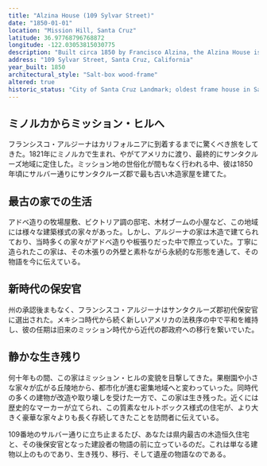 ```yaml
---
title: "Alzina House (109 Sylvar Street)"
date: "1850-01-01"
location: "Mission Hill, Santa Cruz"
latitude: 36.97768796768872
longitude: -122.03053815030775
description: "Built circa 1850 by Francisco Alzina, the Alzina House is the oldest known wood‑frame dwelling in Santa Cruz County and still retains its original form."
address: "109 Sylvar Street, Santa Cruz, California"
year_built: 1850
architectural_style: "Salt‑box wood‑frame"
altered: true
historic_status: "City of Santa Cruz Landmark; oldest frame house in Santa Cruz County"
---
```


## ミノルカからミッション・ヒルへ

フランシスコ・アルジーナはカリフォルニアに到着するまでに驚くべき旅をしてきた。1821年にミノルカで生まれ、やがてアメリカに渡り、最終的にサンタクルーズ地域に定住した。ミッション地の世俗化が間もなく行われる中、彼は1850年頃にサルバー通りにサンタクルーズ郡で最も古い木造家屋を建てた。

## 最古の家での生活

アドベ造りの牧場屋敷、ビクトリア調の邸宅、木材ブームの小屋など、この地域には様々な建築様式の家々があった。しかし、アルジーナの家は木造で建てられており、当時多くの家々がアドベ造りや板張りだった中で際立っていた。丁寧に造られたこの家は、その木張りの外壁と素朴ながら永続的な形態を通して、その物語を今に伝えている。

## 新時代の保安官

州の承認後まもなく、フランシスコ・アルジーナはサンタクルーズ郡初代保安官に選出された。メキシコ時代から続く新しいアメリカの法秩序の中で平和を維持し、彼の任期は旧来のミッション時代から近代の郡政府への移行を繋いでいた。

## 静かな生き残り

何十年もの間、この家はミッション・ヒルの変貌を目撃してきた。果樹園や小さな家々が広がる丘陵地から、都市化が進む密集地域へと変わっていった。同時代の多くの建物が改造や取り壊しを受けた一方で、この家は生き残った。近くには歴史的なマーカーが立てられ、この質素なセルトボックス様式の住宅が、より大きく豪華な家々よりも長く存続してきたことを訪問者に伝えている。

109番地のサルバー通りに立ち止まるたび、あなたは県内最古の木造恒久住宅と、その後保安官となった建設者の物語の前に立っているのだ。これは単なる建物以上のものであり、生き残り、移行、そして遺産の物語なのである。